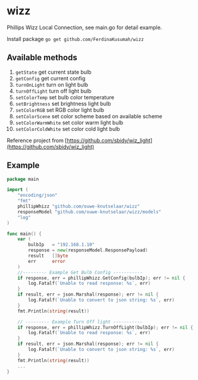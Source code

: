 # wizz
Phillips Wizz Local Connection, see main.go for detail example.

Install package ``go get github.com/FerdinaKusumah/wizz``

## Available methods
1. `getState` get current state bulb
2. `getConfig` get current config
3. `turnOnLight` turn on light bulb
4. `turnOffLight` turn off light bulb
5. `setColorTemp` set bulb color temperature
6. `setBrightness` set brightness light bulb
7. `setColorRGB` set RGB color light bulb
8. `setColorScene` set color scheme based on available scheme
9. `setColorWarmWhite` set color warm light bulb
10. `setColorColdWhite` set color cold light bulb

Reference project from [https://github.com/sbidy/wiz_light](https://github.com/sbidy/wiz_light)

## Example
```go
package main

import (
	"encoding/json"
	"fmt"
	phillipWhizz "github.com/ouwe-knutselaar/wizz"
	responseModel "github.com/ouwe-knutselaar/wizz/models"
	"log"
)

func main() {
	var (
		bulbIp   = "192.168.1.10"
		response = new(responseModel.ResponsePayload)
		result   []byte
		err      error
	)
	//--------- Example Get Bulb Config -----------
	if response, err = phillipWhizz.GetConfig(bulbIp); err != nil {
		log.Fatalf(`Unable to read response: %s`, err)
	}
	if result, err = json.Marshal(response); err != nil {
		log.Fatalf(`Unable to convert to json string: %s`, err)
	}
	fmt.Println(string(result))

	// --------- Example Turn Off light -----------
	if response, err = phillipWhizz.TurnOffLight(bulbIp); err != nil {
		log.Fatalf(`Unable to read response: %s`, err)
	}
	if result, err = json.Marshal(response); err != nil {
		log.Fatalf(`Unable to convert to json string: %s`, err)
	}
	fmt.Println(string(result))
	...
}
```
